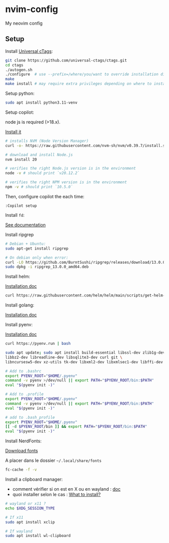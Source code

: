 # nvim-config

My neovim config

## Setup

Install [Universal cTags](https://github.com/universal-ctags/ctags):

```bash
git clone https://github.com/universal-ctags/ctags.git
cd ctags
./autogen.sh
./configure  # use --prefix=/where/you/want to override installation directory, defaults to /usr/local
make
make install # may require extra privileges depending on where to install
```

Setup python:

```bash
sudo apt install python3.11-venv
```

Setup copilot:

node js is required (>18.x). 

[Install it](#https://nodejs.org/en/download/package-manager)

```bash
# installs NVM (Node Version Manager)
curl -o- https://raw.githubusercontent.com/nvm-sh/nvm/v0.39.7/install.sh | bash

# download and install Node.js
nvm install 20

# verifies the right Node.js version is in the environment
node -v # should print `v20.12.2`

# verifies the right NPM version is in the environment
npm -v # should print `10.5.0`
```

Then, configure copilot the each time:

```
:Copilot setup
```

Install `fd`:

[See documentation](https://github.com/sharkdp/fd)

Install ripgrep

```bash
# Debian + Ubuntu:
sudo apt-get install ripgrep

# On debian only when error:
curl -LO https://github.com/BurntSushi/ripgrep/releases/download/13.0.0/ripgrep_13.0.0_amd64.deb
sudo dpkg -i ripgrep_13.0.0_amd64.deb
```

Install helm:

[Installation doc](https://helm.sh/docs/intro/install/)

```bash
curl https://raw.githubusercontent.com/helm/helm/main/scripts/get-helm-3 | bash
```

Install golang:

[Installation doc](https://golang.org/doc/install)

Install pyenv:

[Installation doc](https://github.com/pyenv/pyenv)

```bash
curl https://pyenv.run | bash

sudo apt update; sudo apt install build-essential libssl-dev zlib1g-dev \
libbz2-dev libreadline-dev libsqlite3-dev curl git \
libncursesw5-dev xz-utils tk-dev libxml2-dev libxmlsec1-dev libffi-dev liblzma-dev

# Add to .bashrc
export PYENV_ROOT="$HOME/.pyenv"
command -v pyenv >/dev/null || export PATH="$PYENV_ROOT/bin:$PATH"
eval "$(pyenv init -)"

# Add to .profile
export PYENV_ROOT="$HOME/.pyenv"
command -v pyenv >/dev/null || export PATH="$PYENV_ROOT/bin:$PATH"
eval "$(pyenv init -)"

# add to .bash_profile
export PYENV_ROOT="$HOME/.pyenv"
[[ -d $PYENV_ROOT/bin ]] && export PATH="$PYENV_ROOT/bin:$PATH"
eval "$(pyenv init -)"
```

Install NerdFonts:

[Download fonts](https://www.nerdfonts.com/)

A placer dans le dossier `~/.local/share/fonts`

```bash
fc-cache -f -v
```

Install a clipboard manager:

* comment vérifier si on est en X ou en wayland : [doc](https://itsfoss.com/check-wayland-or-xorg/)
* quoi installer selon le cas : [What to install?](https://askubuntu.com/questions/1486871/how-can-i-copy-and-paste-outside-of-neovim)

```bash
# wayland or x11 ?
echo $XDG_SESSION_TYPE

# If x11
sudo apt install xclip

# If wayland
sudo apt install wl-clipboard
```
